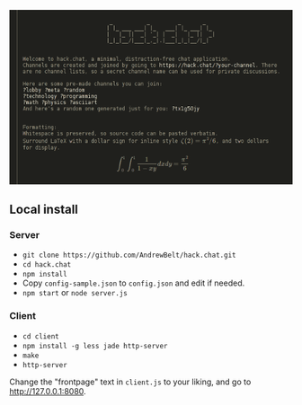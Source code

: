 [![hack.chat screenshot](https://raw.githubusercontent.com/AndrewBelt/hack.chat/master/screenshot.png)](https://hack.chat/)

## Local install

### Server
* `git clone https://github.com/AndrewBelt/hack.chat.git`
* `cd hack.chat`
* `npm install`
* Copy `config-sample.json` to `config.json` and edit if needed.
* `npm start` or `node server.js`

### Client
* `cd client`
* `npm install -g less jade http-server`
* `make`
* `http-server`

Change the "frontpage" text in `client.js` to your liking, and go to http://127.0.0.1:8080.
